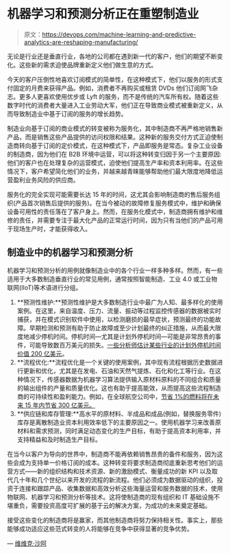 # 机器学习和预测分析正在重塑制造业

> 原文：<https://devops.com/machine-learning-and-predictive-analytics-are-reshaping-manufacturing/>

无论是行业还是垂直行业，各地的公司都在遇到新一代的客户，他们的期望不断变化。这些新的需求迫使品牌重新定义他们做生意的方式。

今天的客户压倒性地喜欢订阅模式的简单性，在这种模式下，他们以服务的形式支付固定的月费来获得产品。例如，消费者不再购买或租赁 DVDs 他们订阅网飞杂志。更多人更喜欢使用优步或 Lyft 的服务，而不是传统的汽车所有权。随着这些数字时代的消费者大量进入工业劳动大军，他们正在导致商业模式被重新定义，从而导致制造业中基于订阅的服务的增长趋势。

制造业向基于订阅的商业模式的转变被称为服务化，其中制造商不再严格地销售新产品，而是销售这些产品提供的访问权限和结果。这种新的服务交付方式正迫使制造商转向基于订阅的定价模式，在这种模式下，产品即服务是常态。复杂工业设备的制造商，因为他们在 B2B 环境中运营，可以将这种转变归因于另一个主要原因:他们的客户也在处理复杂的运营模式，迫使他们提高生产率和资本利用率。在这些情况下，客户希望简化他们的业务，并越来越青睐能够帮助他们最大限度地降低运营盈利业务风险的供应商。

服务化的完全实现可能需要长达 15 年的时间，这尤其会影响制造商的售后服务组织(产品首次销售后提供的服务)。在当今被动的故障修复服务模式中，维护和确保设备可用性的责任落在了客户身上。然而，在服务化模式中，制造商拥有维护和维修的责任，并需要专注于最大化产品的正常运行时间，因为只有当他们的产品可用于现场生产时，才能获得收入。

## **制造业中的机器学习和预测分析**

机器学习和预测分析的用例就像制造业中的各个行业一样多种多样。然而，有一些适用于大多数制造垂直行业的常见用例，通常按照智能制造、工业 4.0 或工业物联网(IIoT)等术语进行分组。

1.  **预测性维护:**预测性维护是大多数制造行业中最广为人知、最多样化的使用案例。在这里，来自温度、压力、流量、振动等过程监控传感器的数据被实时捕获，并在模式识别软件中使用，以检测磨损的最早症状，预测最终的功能故障。早期检测和预测有助于防止故障或至少计划最终的纠正措施，从而最大限度地减少停机时间。停机时间—尤其是计划外停机时间—可能是非常昂贵的事件，可能导致数百万美元的损失。[一些分析师估计某些行业的计划外停机时间价值 200 亿美元](https://www.arcweb.com/blog/reducing-unplanned-downtime-and-helping-future-proof-automation-system-assets)。
2.  **流程优化:**流程优化是一个关键的使用案例，其中现有流程根据历史数据进行更新和优化，尤其是在发电、石油和天然气提炼、石化和化工等行业。在这种情况下，传感器数据为机器学习算法提供输入原材料原料的不同组合和质量的输出组件的产量和质量优化。这也有助于提高能效，从而提高这些流程制造商的可持续性和盈利能力。例如，在全球航空公司中，[节省 1%的燃料将在未来 15 年内节省 300 亿美元。](https://www.greenbiz.com/blog/2012/12/03/ge-industrial-internet-and-radical-efficiency)
3.  **供应链和库存管理:**高水平的原材料、半成品和成品(例如，替换服务零件)库存是离散制造业资本利用效率低下的主要原因之一。使用机器学习来改善原材料和需求预测，同时满足动态变化的生产目标，有助于提高资本利用率，并支持精益和及时制造生产目标。

在当今以客户为导向的世界中，制造商不能再依赖销售昂贵的备件和服务，因为这些会成为支持单一价格订阅的成本。这种转变将要求制造商彻底重新思考他们的运营方式——新的组织结构和技术资源、新的激励模式、衡量成功的新 KPI 以及取代几十年和几个世纪以来开发的流程的新流程。他们必须成为数据驱动的组织，投资于连接和跟踪产品、收集数据和高效分析这些海量运营和服务数据的技术，使用物联网、机器学习和预测分析等技术。这将使制造商的现有组织和 IT 基础设施不堪重负，需要投资高度可扩展的基于云的解决方案，为成功的未来奠定基础。

接受这些变化的制造商将是赢家，而其他制造商将努力保持相关性。事实上，那些能够成功适应这些范式转变的人将能够在竞争中获得显著的竞争优势。

— [维维克·沙阿](https://devops.com/author/vivek-shah/)